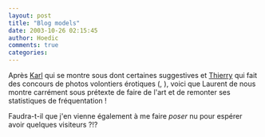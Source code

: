 ```yaml
---
layout: post
title: "Blog models"
date: 2003-10-26 02:15:45
author: Hoedic
comments: true
categories: 
---
```



Après <a href="http://www.la-grange.net/" title="La Grange">Karl</a> qui se montre sous  dont certaines suggestives et <a href="http://www.okthierry.org/okthierry/" title="Ok thierry">Thierry</a> qui fait des concours de photos volontiers érotiques (, ), voici que Laurent de  nous montre carrément  sous prétexte de faire de l'art et de remonter ses statistiques de fréquentation !

Faudra-t-il que j'en vienne également à me faire *poser* nu pour espérer avoir quelques visiteurs ?!?